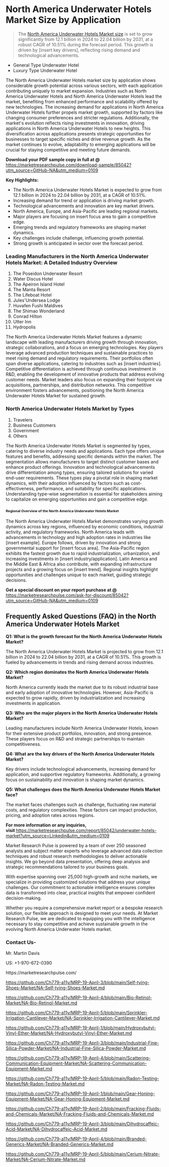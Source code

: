 <h1>North America Underwater Hotels Market&nbsp;Size by Application</h1><blockquote><p>The <a href="https://marketresearchpulse.com/download-sample/85042?utm_source=GitHub-NA&amp;utm_medium=0109">North America Underwater Hotels Market size</a> is set to grow significantly from 12.1 billion in 2024 to 22.04 billion by 2031, at a robust CAGR of 10.51% during the forecast period. This growth is driven by [insert key drivers], reflecting rising demand and technological advancements.</p></blockquote><ul><li>General Type Underwater Hotel<li> Luxury Type Underwater Hotel</li></ul><p>The North America Underwater Hotels market size by application shows considerable growth potential across various sectors, with each application contributing uniquely to market expansion. Industries such as North America Underwater Hotels and North America Underwater Hotels lead the market, benefiting from enhanced performance and scalability offered by new technologies. The increasing demand for applications in North America Underwater Hotels further propels market growth, supported by factors like changing consumer preferences and stricter regulations. Additionally, the market's evolution reflects rising investments in innovation, driving applications in North America Underwater Hotels to new heights. This diversification across applications presents strategic opportunities for businesses to target specific niches and drive revenue growth. As the market continues to evolve, adaptability to emerging applications will be crucial for staying competitive and meeting future demands.</p><p><strong>Download your PDF sample copy in full at @ </strong><a href="https://marketresearchpulse.com/download-sample/85042?utm_source=GitHub-NA&amp;utm_medium=0109">https://marketresearchpulse.com/download-sample/85042?utm_source=GitHub-NA&amp;utm_medium=0109</a></p><p><strong>Key Highlights: </strong></p><ul><li>The North America Underwater Hotels Market is expected to grow from 12.1 billion in 2024 to 22.04 billion by 2031, at a CAGR of 10.51%.</li><li>Increasing demand for trend or application is driving market growth.</li><li>Technological advancements and innovation are key market drivers.</li><li>North America, Europe, and Asia-Pacific are leading regional markets.</li><li>Major players are focusing on insert focus area to gain a competitive edge.</li><li>Emerging trends and regulatory frameworks are shaping market dynamics.</li><li>Key challenges include challenge, influencing growth potential.</li><li>Strong growth is anticipated in sector over the forecast period.</li></ul><h3>Leading Manufacturers in the North America Underwater Hotels Market: A Detailed Industry Overview</h3><ol><li>The Poseidon Underwater Resort</li><li>Water Discus Hotel</li><li>The Apeiron Island Hotel</li><li>The Manta Resort</li><li>The Lifeboat Hotel</li><li>Jules'Undersea Lodge</li><li>Huvafen Fushi Maldives</li><li>The Shimao Wonderland</li><li>Conrad Hilton</li><li>Utter Inn</li><li>Hydropolis</li></ol><div class="flex max-w-full flex-col flex-grow"><div class="min-h-8 text-message flex w-full flex-col items-end gap-2 whitespace-normal break-words [.text-message+&amp;]:mt-5" dir="auto" data-message-author-role="assistant" data-message-id="fd8432e4-4910-450d-b182-61b7bfb0a01f" data-message-model-slug="gpt-4o"><div class="flex w-full flex-col gap-1 empty:hidden first:pt-[3px]"><div class="markdown prose w-full break-words dark:prose-invert light"><p>The North America Underwater Hotels Market features a dynamic landscape with leading manufacturers driving growth through innovation, strategic collaborations, and a focus on emerging technologies. Key players leverage advanced production techniques and sustainable practices to meet rising demand and regulatory requirements. Their portfolios often span diverse applications, catering to industries such as [insert industries]. Competitive differentiation is achieved through continuous investment in R&amp;D, enabling the development of innovative products that address evolving customer needs. Market leaders also focus on expanding their footprint via acquisitions, partnerships, and distribution networks. This competitive environment fosters advancements, positioning the North America Underwater Hotels Market for sustained growth.</p></div></div></div></div><h3>North America Underwater Hotels Market by Types</h3><ol><li>Travelers<li> Business Customers<li> Government<li> Others</li></ol><div class="flex max-w-full flex-col flex-grow"><div class="min-h-8 text-message flex w-full flex-col items-end gap-2 whitespace-normal break-words [.text-message+&amp;]:mt-5" dir="auto" data-message-author-role="assistant" data-message-id="084470be-0bb7-4664-bddf-5156b4f41249" data-message-model-slug="gpt-4o-mini"><div class="flex w-full flex-col gap-1 empty:hidden first:pt-[3px]"><div class="markdown prose w-full break-words dark:prose-invert light"><p>The North America Underwater Hotels Market is segmented by types, catering to diverse industry needs and applications. Each type offers unique features and benefits, addressing specific demands within the market. The segmentation allows manufacturers to target distinct customer bases and enhance product offerings. Innovation and technological advancements drive differentiation among types, ensuring tailored solutions for varied end-user requirements. These types play a pivotal role in shaping market dynamics, with their adoption influenced by factors such as cost-effectiveness, performance, and suitability for specific applications. Understanding type-wise segmentation is essential for stakeholders aiming to capitalize on emerging opportunities and gain a competitive edge.</p></div></div></div></div><h3><span style="font-size: 11px;">Regional Overview of the North America Underwater Hotels Market</span></h3><div class="flex max-w-full flex-col flex-grow"><div class="min-h-8 text-message flex w-full flex-col items-end gap-2 whitespace-normal break-words [.text-message+&amp;]:mt-5" dir="auto" data-message-author-role="assistant" data-message-id="e9038762-ce64-4e30-91c9-9bd413514231" data-message-model-slug="gpt-4o-mini"><div class="flex w-full flex-col gap-1 empty:hidden first:pt-[3px]"><div class="markdown prose w-full break-words dark:prose-invert light"><p>The North America Underwater Hotels Market demonstrates varying growth dynamics across key regions, influenced by economic conditions, industrial activity, and regulatory frameworks. North America leads with advancements in technology and high adoption rates in industries like [insert example]. Europe follows, driven by innovation and strong governmental support for [insert focus area]. The Asia-Pacific region exhibits the fastest growth due to rapid industrialization, urbanization, and increasing investments in [insert industry/application]. Latin America and the Middle East &amp; Africa also contribute, with expanding infrastructure projects and a growing focus on [insert trend]. Regional insights highlight opportunities and challenges unique to each market, guiding strategic decisions.</p></div></div></div></div><p><strong>Get a special discount on your report purchase at @ </strong><a href="https://marketresearchpulse.com/ask-for-discount/85042?utm_source=GitHub-NA&amp;utm_medium=0109">https://marketresearchpulse.com/ask-for-discount/85042?utm_source=GitHub-NA&amp;utm_medium=0109</a></p><h2>Frequently Asked Questions (FAQ) in the North America Underwater Hotels Market</h2><p><strong>Q1: What is the growth forecast for the North America Underwater Hotels Market?</strong></p><p>The North America Underwater Hotels Market is projected to grow from 12.1 billion in 2024 to 22.04 billion by 2031, at a CAGR of 10.51%. This growth is fueled by advancements in trends and rising demand across industries.</p><p><strong>Q2: Which region dominates the North America Underwater Hotels Market?</strong></p><p>North America currently leads the market due to its robust industrial base and early adoption of innovative technologies. However, Asia-Pacific is expected to grow rapidly, driven by industrialization and increasing investments in application.</p><p><strong>Q3: Who are the major players in the North America Underwater Hotels Market?</strong></p><p>Leading manufacturers include North America Underwater Hotels, known for their extensive product portfolios, innovation, and strong presence. These players focus on R&amp;D and strategic partnerships to maintain competitiveness.</p><p><strong>Q4: What are the key drivers of the North America Underwater Hotels Market?</strong></p><p>Key drivers include technological advancements, increasing demand for application, and supportive regulatory frameworks. Additionally, a growing focus on sustainability and innovation is shaping market dynamics.</p><p><strong>Q5: What challenges does the North America Underwater Hotels Market face?</strong></p><p>The market faces challenges such as challenge, fluctuating raw material costs, and regulatory complexities. These factors can impact production, pricing, and adoption rates across regions.</p><p><strong>For more information or any inquiries, visit&nbsp;</strong><a href="https://marketresearchpulse.com/report/85042/underwater-hotels-market?utm_source=Linkedin&utm_medium=0109">https://marketresearchpulse.com/report/85042/underwater-hotels-market?utm_source=Linkedin&utm_medium=0109</a></p><p>Market Research Pulse is powered by a team of over 250 seasoned analysts and subject matter experts who leverage advanced data collection techniques and robust research methodologies to deliver actionable insights. We go beyond data presentation, offering deep analysis and strategic recommendations tailored to your business goals.</p><p>With expertise spanning over 25,000 high-growth and niche markets, we specialize in providing customized solutions that address your unique challenges. Our commitment to actionable intelligence ensures complex data is transformed into clear, practical insights that empower confident decision-making.</p><p>Whether you require a comprehensive market report or a bespoke research solution, our flexible approach is designed to meet your needs. At Market Research Pulse, we are dedicated to equipping you with the intelligence necessary to stay competitive and achieve sustainable growth in the evolving North America Underwater Hotels market.</p><h3><strong>Contact Us-</strong></h3><p>Mr. Martin Davis</p><p>US: +1-970-672-0390</p><p>https://marketresearchpulse.com/</p><p><a href="https://github.com/Ch779-a11y/MRP-19-April-3/blob/main/Self-tying-Shoes-Market/NA-Self-tying-Shoes-Market.md">https://github.com/Ch779-a11y/MRP-19-April-3/blob/main/Self-tying-Shoes-Market/NA-Self-tying-Shoes-Market.md</a></p><p><a href="https://github.com/Ch779-a11y/MRP-19-April-4/blob/main/Bio-Retinol-Market/NA-Bio-Retinol-Market.md">https://github.com/Ch779-a11y/MRP-19-April-4/blob/main/Bio-Retinol-Market/NA-Bio-Retinol-Market.md</a></p><p><a href="https://github.com/Ch779-a11y/MRP-19-April-5/blob/main/Sprinkler-Irrigation-Cantilever-Market/NA-Sprinkler-Irrigation-Cantilever-Market.md">https://github.com/Ch779-a11y/MRP-19-April-5/blob/main/Sprinkler-Irrigation-Cantilever-Market/NA-Sprinkler-Irrigation-Cantilever-Market.md</a></p><p><a href="https://github.com/Ch779-a11y/MRP-19-April-1/blob/main/Hydroxybutyl-Vinyl-Ether-Market/NA-Hydroxybutyl-Vinyl-Ether-Market.md">https://github.com/Ch779-a11y/MRP-19-April-1/blob/main/Hydroxybutyl-Vinyl-Ether-Market/NA-Hydroxybutyl-Vinyl-Ether-Market.md</a></p><p><a href="https://github.com/Ch779-a11y/MRP-19-April-3/blob/main/Industrial-Fine-Silica-Powder-Market/NA-Industrial-Fine-Silica-Powder-Market.md">https://github.com/Ch779-a11y/MRP-19-April-3/blob/main/Industrial-Fine-Silica-Powder-Market/NA-Industrial-Fine-Silica-Powder-Market.md</a></p><p><a href="https://github.com/Ch779-a11y/MRP-19-April-4/blob/main/Scattering-Communication-Equipment-Market/NA-Scattering-Communication-Equipment-Market.md">https://github.com/Ch779-a11y/MRP-19-April-4/blob/main/Scattering-Communication-Equipment-Market/NA-Scattering-Communication-Equipment-Market.md</a></p><p><a href="https://github.com/Ch779-a11y/MRP-19-April-5/blob/main/Radon-Testing-Market/NA-Radon-Testing-Market.md">https://github.com/Ch779-a11y/MRP-19-April-5/blob/main/Radon-Testing-Market/NA-Radon-Testing-Market.md</a></p><p><a href="https://github.com/Ch779-a11y/MRP-19-April-1/blob/main/Gear-Honing-Equipment-Market/NA-Gear-Honing-Equipment-Market.md">https://github.com/Ch779-a11y/MRP-19-April-1/blob/main/Gear-Honing-Equipment-Market/NA-Gear-Honing-Equipment-Market.md</a></p><p><a href="https://github.com/Ch779-a11y/MRP-19-April-2/blob/main/Fracking-Fluids-and-Chemicals-Market/NA-Fracking-Fluids-and-Chemicals-Market.md">https://github.com/Ch779-a11y/MRP-19-April-2/blob/main/Fracking-Fluids-and-Chemicals-Market/NA-Fracking-Fluids-and-Chemicals-Market.md</a></p><p><a href="https://github.com/Ch779-a11y/MRP-19-April-3/blob/main/Dihydrocaffeic-Acid-Market/NA-Dihydrocaffeic-Acid-Market.md">https://github.com/Ch779-a11y/MRP-19-April-3/blob/main/Dihydrocaffeic-Acid-Market/NA-Dihydrocaffeic-Acid-Market.md</a></p><p><a href="https://github.com/Ch779-a11y/MRP-19-April-4/blob/main/Branded-Generics-Market/NA-Branded-Generics-Market.md">https://github.com/Ch779-a11y/MRP-19-April-4/blob/main/Branded-Generics-Market/NA-Branded-Generics-Market.md</a></p><p><a href="https://github.com/Ch779-a11y/MRP-19-April-5/blob/main/Cerium-Nitrate-Market/NA-Cerium-Nitrate-Market.md">https://github.com/Ch779-a11y/MRP-19-April-5/blob/main/Cerium-Nitrate-Market/NA-Cerium-Nitrate-Market.md</a></p>
